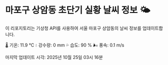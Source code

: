 
# 마포구 상암동 초단기 실황 날씨 정보 🌤️

이 리포지토리는 기상청 API를 사용하여 서울 마포구 상암동의 날씨 정보를 업데이트합니다. 

🌡️ 기온: 11.9 ℃
💧 강수량: 0 mm
💦 습도: 90 %
🌬️ 풍속: 0.1 m/s

마지막 업데이트 시각: 2025년 10월 25일 03시 16분    
